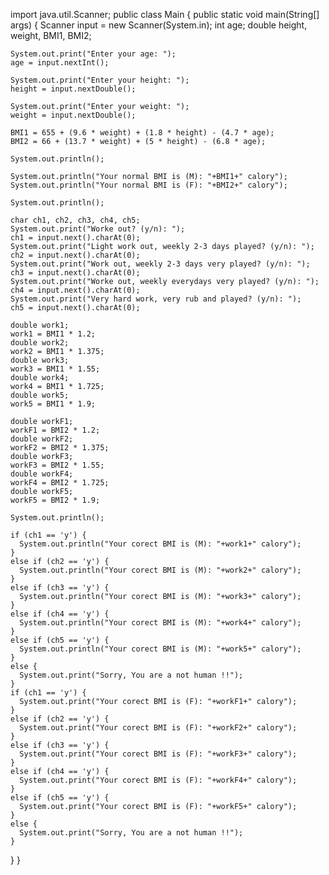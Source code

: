 import java.util.Scanner;
public class Main {
  public static void main(String[] args) {
    Scanner input = new Scanner(System.in);
    int age;
    double height, weight, BMI1, BMI2;

    System.out.print("Enter your age: ");
    age = input.nextInt();

    System.out.print("Enter your height: ");
    height = input.nextDouble();

    System.out.print("Enter your weight: ");
    weight = input.nextDouble();

    BMI1 = 655 + (9.6 * weight) + (1.8 * height) - (4.7 * age);
    BMI2 = 66 + (13.7 * weight) + (5 * height) - (6.8 * age);

    System.out.println();

    System.out.println("Your normal BMI is (M): "+BMI1+" calory");
    System.out.println("Your normal BMI is (F): "+BMI2+" calory");

    System.out.println();

    char ch1, ch2, ch3, ch4, ch5;
    System.out.print("Worke out? (y/n): ");
    ch1 = input.next().charAt(0);
    System.out.print("Light work out, weekly 2-3 days played? (y/n): ");
    ch2 = input.next().charAt(0);
    System.out.print("Work out, weekly 2-3 days very played? (y/n): ");
    ch3 = input.next().charAt(0);
    System.out.print("Worke out, weekly everydays very played? (y/n): ");
    ch4 = input.next().charAt(0);
    System.out.print("Very hard work, very rub and played? (y/n): ");
    ch5 = input.next().charAt(0);

    double work1;
    work1 = BMI1 * 1.2;
    double work2;
    work2 = BMI1 * 1.375;
    double work3;
    work3 = BMI1 * 1.55;
    double work4;
    work4 = BMI1 * 1.725;
    double work5;
    work5 = BMI1 * 1.9;

    double workF1;
    workF1 = BMI2 * 1.2;
    double workF2;
    workF2 = BMI2 * 1.375;
    double workF3;
    workF3 = BMI2 * 1.55;
    double workF4;
    workF4 = BMI2 * 1.725;
    double workF5;
    workF5 = BMI2 * 1.9;

    System.out.println();

    if (ch1 == 'y') {
      System.out.println("Your corect BMI is (M): "+work1+" calory");
    }
    else if (ch2 == 'y') {
      System.out.println("Your corect BMI is (M): "+work2+" calory");
    }
    else if (ch3 == 'y') {
      System.out.println("Your corect BMI is (M): "+work3+" calory");
    }
    else if (ch4 == 'y') {
      System.out.println("Your corect BMI is (M): "+work4+" calory");
    }
    else if (ch5 == 'y') {
      System.out.println("Your corect BMI is (M): "+work5+" calory");
    }
    else {
      System.out.print("Sorry, You are a not human !!");
    }
    if (ch1 == 'y') {
      System.out.print("Your corect BMI is (F): "+workF1+" calory");
    }
    else if (ch2 == 'y') {
      System.out.print("Your corect BMI is (F): "+workF2+" calory");
    }
    else if (ch3 == 'y') {
      System.out.print("Your corect BMI is (F): "+workF3+" calory");
    }
    else if (ch4 == 'y') {
      System.out.print("Your corect BMI is (F): "+workF4+" calory");
    }
    else if (ch5 == 'y') {
      System.out.print("Your corect BMI is (F): "+workF5+" calory");
    }
    else {
      System.out.print("Sorry, You are a not human !!");
    }
  }
}
